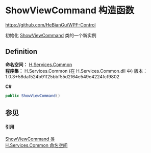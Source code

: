 # ShowViewCommand 构造函数
https://github.com/HeBianGu/WPF-Control

初始化 <a href="87ce15b3-efdf-c1cc-1051-024b87dbef17">ShowViewCommand</a> 类的一个新实例



## Definition
**命名空间：** <a href="b9cdd84f-6623-a51a-f53b-465103ced202">H.Services.Common</a>  
**程序集：** H.Services.Common (在 H.Services.Common.dll 中) 版本：1.0.3+58daf524b91f25bbf55d2f64e549e4224fcf9802

**C#**
``` C#
public ShowViewCommand()
```



## 参见


#### 引用
<a href="87ce15b3-efdf-c1cc-1051-024b87dbef17">ShowViewCommand 类</a>  
<a href="b9cdd84f-6623-a51a-f53b-465103ced202">H.Services.Common 命名空间</a>  
